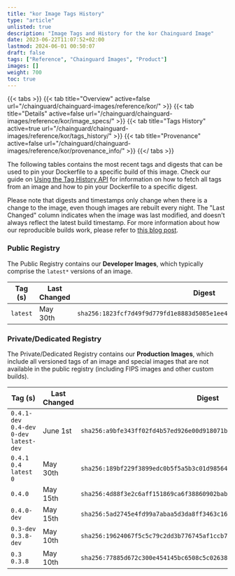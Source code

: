```yaml
---
title: "kor Image Tags History"
type: "article"
unlisted: true
description: "Image Tags and History for the kor Chainguard Image"
date: 2023-06-22T11:07:52+02:00
lastmod: 2024-06-01 00:50:07
draft: false
tags: ["Reference", "Chainguard Images", "Product"]
images: []
weight: 700
toc: true
---
```


{{< tabs >}}
{{< tab title="Overview" active=false url="/chainguard/chainguard-images/reference/kor/" >}}
{{< tab title="Details" active=false url="/chainguard/chainguard-images/reference/kor/image_specs/" >}}
{{< tab title="Tags History" active=true url="/chainguard/chainguard-images/reference/kor/tags_history/" >}}
{{< tab title="Provenance" active=false url="/chainguard/chainguard-images/reference/kor/provenance_info/" >}}
{{</ tabs >}}

The following tables contains the most recent tags and digests that can be used to pin your Dockerfile to a specific build of this image. Check our guide on [Using the Tag History API](/chainguard/chainguard-images/using-the-tag-history-api/) for information on how to fetch all tags from an image and how to pin your Dockerfile to a specific digest.

Please note that digests and timestamps only change when there is a change to the image, even though images are rebuilt every night. The "Last Changed" column indicates when the image was last modified, and doesn't always reflect the latest build timestamp. For more information about how our reproducible builds work, please refer to [this blog post](https://www.chainguard.dev/unchained/reproducing-chainguards-reproducible-image-builds).

### Public Registry
The Public Registry contains our **Developer Images**, which typically comprise the `latest*` versions of an image.

| Tag (s)   | Last Changed | Digest                                                                    |
|-----------|--------------|---------------------------------------------------------------------------|
|  `latest` | May 30th     | `sha256:1823fcf7d49f9d779fd1e8883d5085e1ee4fe504d367c773da05ca8236f4e374` |


### Private/Dedicated Registry
The Private/Dedicated Registry contains our **Production Images**, which include all versioned tags of an image and special images that are not available in the public registry (including FIPS images and other custom builds).

| Tag (s)                                     | Last Changed | Digest                                                                    |
|---------------------------------------------|--------------|---------------------------------------------------------------------------|
|  `0.4.1-dev` `0.4-dev` `0-dev` `latest-dev` | June 1st     | `sha256:a9bfe343ff02fd4b57ed926e00d918071bb870629187c23c79a2cdc585d81e72` |
|  `0.4.1` `0.4` `latest` `0`                 | May 30th     | `sha256:189bf229f3899edc0b5f5a5b3c01d985647e7087bcb99702c7d17786cc674ca2` |
|  `0.4.0`                                    | May 15th     | `sha256:4d88f3e2c6aff151869ca6f38860902bab9b8fca15ac9ecfcbb988e9496bc18c` |
|  `0.4.0-dev`                                | May 15th     | `sha256:5ad2745e4fd99a7abaa5d3da8ff3463c16aed377cd0464251522dbb3b2ce9cf6` |
|  `0.3-dev` `0.3.8-dev`                      | May 10th     | `sha256:19624067f5c5c79c2dd3b776745af1ccb77d1e8bf3b8b69fcd375282324eb1a2` |
|  `0.3` `0.3.8`                              | May 10th     | `sha256:77885d672c300e454145bc6508c5c02638bc17cf667aeaef189e2f05d0486ecc` |

